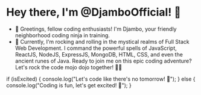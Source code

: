 # Hey there, I'm @DjamboOfficial! 🚀

- 👋 Greetings, fellow coding enthusiasts! I'm Djambo, your friendly neighborhood coding ninja in training.
- 🌱 Currently, I'm rocking and rolling in the mystical realms of Full Stack Web Development. I command the powerful spells of JavaScript, ReactJS, NodeJS, ExpressJS, MongoDB, HTML, CSS, and even the ancient runes of Java. Ready to join me on this epic coding adventure? Let's rock the code mojo dojo together! 🤘🔥


if (isExcited) {
  console.log("Let's code like there's no tomorrow! 🚀");
} else {
  console.log("Coding is fun, let's get excited! 🎉");
}



<!---
DjamboOfficial/DjamboOfficial is a ✨ special ✨ repository because its `README.md` (this file) appears on your GitHub profile.
You can click the Preview link to take a look at your changes.
--->

